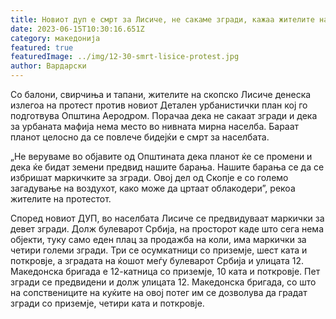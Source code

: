 ```yaml
---
title: Новиот дуп е смрт за Лисиче, не сакаме згради, кажаа жителите на Лисиче
date: 2023-06-15T10:30:16.651Z
category: македонија
featured: true
featuredImage: ../img/12-30-smrt-lisice-protest.jpg
author: Вардарски
---
```

<!--StartFragment-->

Со балони, свирчиња и тапани, жителите на скопско Лисиче денеска излегоа на протест против новиот Детален урбанистички план кој го подготвува Општина Аеродром. Порачаа дека не сакаат згради и дека за урбаната мафија нема место во нивната мирна населба. Бараат планот целосно да се повлече бидејќи е смрт за населбата.

„Не веруваме во објавите од Општината дека планот ќе се промени и дека ќе бидат земени предвид нашите барања. Нашите барања се да се избришат маркичките за згради. Овој дел од Скопје е со големо загадување на воздухот, како може да цртаат облакодери”, рекоа жителите на протестот.

<!--EndFragment--><!--StartFragment-->

Според новиот ДУП, во населбата Лисиче се предвидуваат маркички за девет згради. Долж булеварот Србија, на просторот каде што сега нема објекти, туку само еден плац за продажба на коли, има маркички за четири големи згради. Три се осумкатници со приземје, шест ката и поткровје, а зградата на ќошот меѓу булеварот Србија и улицата 12. Македонска бригада е 12-катница со приземје, 10 ката и поткровје. Пет згради се предвидени и долж улицата 12. Македонска бригада, со што на сопствениците на куќите на овој потег им се дозволува да градат згради со приземје, четири ката и поткровје.



<!--EndFragment-->